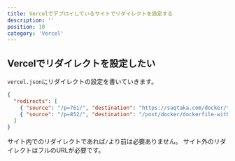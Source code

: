 ```yaml
---
title: Vercelでデプロイしているサイトでリダイレクトを設定する
description: ''
position: 10
category: 'Vercel'
---
```

## Vercelでリダイレクトを設定したい
`vercel.json`にリダイレクトの設定を書いていきます。

```json
{
  "redirects": [
    { "source": "/p=761/", "destination": "https://saqtaka.com/docker/trouble/not-start" },
    { "source": "/p=852/", "destination": "/post/docker/dockerfile-with-add-and-copy/" }
  ]
}
```
サイト内でのリダイレクトであれば`/`より前は必要ありません。
サイト外のリダイレクトはフルのURLが必要です。
